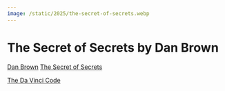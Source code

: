 ```yaml
---
image: /static/2025/the-secret-of-secrets.webp
---
```


# The Secret of Secrets by Dan Brown
 
[Dan Brown](https://en.wikipedia.org/wiki/Dan_Brown)
[The Secret of Secrets](https://en.wikipedia.org/wiki/The_Secret_of_Secrets_(Brown_novel))

[The Da Vinci Code](https://en.wikipedia.org/wiki/The_Da_Vinci_Code)



[^RobertLangdon]: [Robert Langdon](https://en.wikipedia.org/wiki/Robert_Langdon) is a fictional Harvard professor of symbology and religious iconology created by Dan Brown. He is the protagonist in novels like Angels & Demons, The Da Vinci Code, The Lost Symbol, Inferno, Origin, and The Secret of Secrets. Known for his intellect, eidetic memory, and claustrophobia, Langdon deciphers ancient symbols and codes to unravel conspiracies tied to history, art, and religion. His character blends scholarly precision with action-driven investigation, often placing him in high-stakes global mysteries.